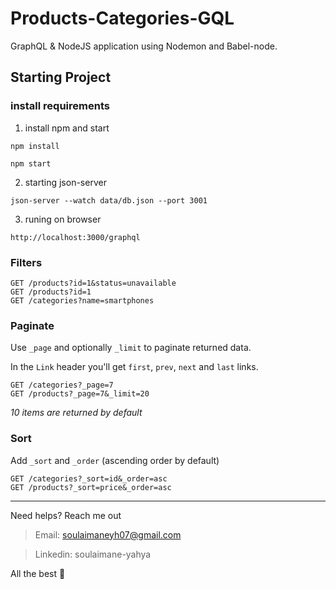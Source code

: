 # Products-Categories-GQL

GraphQL & NodeJS application using Nodemon and Babel-node.


## Starting Project

### install requirements

1. install npm and start
```npm
npm install
```
```npm
npm start
```

2. starting json-server
```npm
json-server --watch data/db.json --port 3001
```

3. runing on browser
```
http://localhost:3000/graphql
```

### Filters

```
GET /products?id=1&status=unavailable
GET /products?id=1
GET /categories?name=smartphones
```

### Paginate

Use `_page` and optionally `_limit` to paginate returned data.

In the `Link` header you'll get `first`, `prev`, `next` and `last` links.


```
GET /categories?_page=7
GET /products?_page=7&_limit=20
```

_10 items are returned by default_

### Sort

Add `_sort` and `_order` (ascending order by default)

```
GET /categories?_sort=id&_order=asc
GET /products?_sort=price&_order=asc
```

---

Need helps? Reach me out

> Email: soulaimaneyh07@gmail.com

> Linkedin: soulaimane-yahya

All the best :beer:

